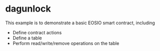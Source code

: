 # dagunlock

This example is to demonstrate a basic EOSIO smart contract, including

- Define contract actions
- Define a table
- Perform read/write/remove operations on the table

